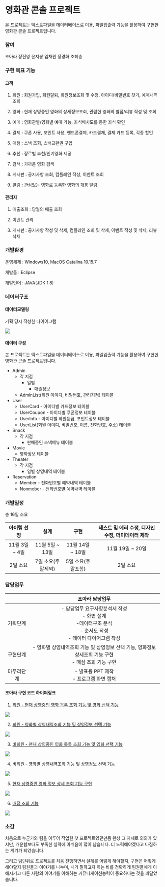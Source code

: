 # 영화관 콘솔 프로젝트
 본 프로젝트는 텍스트파일을 데이터베이스로 이용, 파일입출력 기능을 활용하여 구현한 영화관 콘솔 프로젝트입니다.
### 참여

조아라 장진영 윤지봉 임채원 정경화 조혜승

### 구현 목표 기능

#### 고객

1. 회원 : 회원가입, 회원탈퇴, 회원정보조회 및 수정, 아이디/비밀번호 찾기, 예매내역조회

2. 영화 : 현재 상영중인 영화의 상세정보조회, 관람한 영화의 별점/리뷰 작성 및 조회

3. 예매 : 영화관별/영화별 예매 가능, 좌석배치도를 통한 좌석 확인

4. 결제 : 쿠폰 사용, 포인트 사용, 핸드폰결제, 카드결제, 결제 카드 등록, 각종 할인

5. 매점 : 스낵 조회, 스낵교환권 구입

6. 추천 : 장르별 추천/인기영화 제공

7. 검색 : 가까운 영화 검색

8. 게시판 : 공지사항 조회, 컴플레인 작성, 이벤트 조회

9. 알림 : 관심있는 영화로 등록한 영화의 개봉 알림

#### 관리자

1. 매출조회 : 당월의 매출 조회

2. 이벤트 관리

3. 게시판 : 공지사항 작성 및 삭제, 컴플레인 조회 및 삭제, 이벤트 작성 및 삭제, 리뷰 삭제



### 개발환경

운영체제 : Windows10, MacOS   Catalina 10.15.7  

개발툴 : Eclipse  

개발언어 : JAVA(JDK 1.8)

### 데이터구조

#### 데이터모델링

기획 당시 작성한 다이어그램

![](https://github.com/arajo-hub/Java-Console-Project/blob/main/date-modeling.png)

#### 데이터 구성
 본 프로젝트는 텍스트파일을 데이터베이스로 이용, 파일입출력 기능을 활용하여 구현한 영화관 콘솔 프로젝트입니다.
- Admin
  - 각 지점
    - 일별
      - 매출정보
  - AdminList(회원 아이디, 비밀번호, 관리지점) 테이블
- User
  - UserCard - 아이디별 카드정보 테이블
  - UserCoupon - 아이디별 쿠폰정보 테이블
  - UserInfo - 아이디별 회원등급, 포인트정보 테이블
  - UserList(회원 아이디, 비밀번호, 이름, 전화번호, 주소) 테이블
- Snack
  - 각 지점
    - 판매중인 스낵메뉴 테이블
- Movie
  - 영화정보 테이블
- Theater
  - 각 지점
    - 일별 상영내역 테이블
- Reservation
  - Member - 전화번호별 예약내역 테이블
  - Nonmeber - 전화번호별 예약내역 테이블

### 개발일정

총 16일 소요

|  아이템 선정   |        설계        |        구현        | 테스트 및 에러 수정, 디자인 수정, 더미데이터 제작 |
| :------------: | :----------------: | :----------------: | :-----------------------------------------------: |
| 11월 3일 ~ 4일 |  11월 5일 ~ 13일   |  11월 14일 ~ 18일  |                 11월 19일 ~ 20일                  |
|    2일 소요    | 7일 소요(주말제외) | 5일 소요(주말포함) |                     2일 소요                      |

### 담당업무

|            |                       조아라 담당업무                        |
| :--------: | :----------------------------------------------------------: |
|  기획단계  | - 담당업무 요구사항분석서 작성<br />- 화면 설계<br />-데이터구조 분석<br />- 순서도 작성<br />- 데이터 다이어그램 작성 |
|  구현단계  | - 영화별 상영내역조회 기능 및 상영정보 선택 기능, 영화정보상세조회 기능 구현<br />- 매점 조회 기능 구현 |
| 마무리단계 |         - 발표용 PPT 제작<br />- 프로그램 화면 캡처          |

#### 조아라 구현 코드 하이퍼링크

1. [회원 - 현재 상영중인 영화 목록 조회 기능 및 영화 선택 기능](https://github.com/arajo-hub/Java-Console-Project/blob/main/src/com/test/member/MovieList.java)

![](https://github.com/arajo-hub/Java-Console-Project/blob/main/document/%5B08%5D모든%20화면%20스크린샷/영화별예매/영화별예매%20-%20영화별조회.png)

2. [회원 - 영화별 상영내역조회 기능 및 상영정보 선택 기능](https://github.com/arajo-hub/Java-Console-Project/blob/main/src/com/test/member/ChooseMovie.java)

![](https://github.com/arajo-hub/Java-Console-Project/blob/main/document/%5B08%5D모든%20화면%20스크린샷/영화별예매/상영번호%20선택.png)

3. [비회원 - 현재 상영중인 영화 목록 조회 기능 및 영화 선택 기능](https://github.com/arajo-hub/Java-Console-Project/blob/main/src/com/test/nonmember/MovieList.java)

![](https://github.com/arajo-hub/Java-Console-Project/blob/main/document/%5B08%5D모든%20화면%20스크린샷/영화별예매/영화별예매%20-%20영화별조회.png)

4. [비회원 - 영화별 상영내역조회 기능 및 상영정보 선택 기능](https://github.com/arajo-hub/Java-Console-Project/blob/main/src/com/test/nonmember/ChooseMovie.java)

![](https://github.com/arajo-hub/Java-Console-Project/blob/main/document/%5B08%5D모든%20화면%20스크린샷/영화별예매/상영번호%20선택.png)

5. [현재 상영중인 영화 정보 상세 조회 기능 구현](https://github.com/arajo-hub/Java-Console-Project/blob/main/src/com/test/start/ViewMovieDetail.java)

![](https://github.com/arajo-hub/Java-Console-Project/blob/main/document/%5B08%5D모든%20화면%20스크린샷/영화정보상세보기.png)

6. [매점 조회 기능](https://github.com/arajo-hub/Java-Console-Project/blob/main/src/com/test/snack/BuySnack.java)

![](https://github.com/arajo-hub/Java-Console-Project/blob/main/document/%5B08%5D모든%20화면%20스크린샷/스낵/스낵메뉴%20조회.png)

### 소감

 처음으로 누군가와 팀을 이루어 작업한 첫 프로젝트였던만큼 완성 그 자체로 의의가 있지만, 개운함보다도 부족한 실력에 아쉬움이 많이 남습니다. 더 노력해야겠다고 다짐하는 계기가 되었습니다.

 그리고 팀단위로 프로젝트를 처음 진행하면서 설계를 어떻게 해야할지, 구현은 어떻게 해야할지 팀원들과 이야기를 나누며, 내가 말하고자 하는 바를 정확하게 팀원들에게 이해시키고 다른 사람의 이야기를 이해하는 커뮤니케이션능력이 중요하다는 것을 깨달았습니다.
